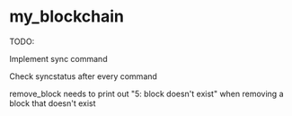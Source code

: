 # my_blockchain

TODO:

Implement sync command

Check syncstatus after every command

remove_block needs to print out "5: block doesn't exist" when removing a block that doesn't exist